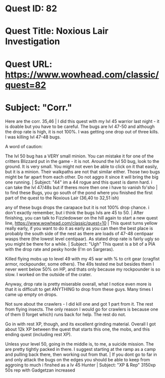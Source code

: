 # Quest ID: 82
# Quest Title: Noxious Lair Investigation
# Quest URL: https://www.wowhead.com/classic/quest=82
# Subject: "Corr."
Here are the corr. 35,46 | I did this quest with my lvl 45 warrior last night - it is doable but you have to be careful. The bugs are lvl 47-50 and although the drop rate is high, it is not 100%. I was getting one drop out of three kills. I was killing lvl 47-48 bugs.

A word of caution:

The lvl 50 bug has a VERY small minion. You can mistake it for one of the critters Blizzard put in the game - it is not. Around the lvl 50 bug, look to the ground. It is very small. You might not even be able to click on it that easily, but it is a minion. Their walkpaths are not that similar either. Those two bugs might be far apart from each other. Do not aggro it since it will bring the big one running. | Subject: "44"
im a 44 rogue and this quest is damn hard. i can take the lvl 47/48s but if theres more then one i have to vanish fo'sho | to find these Bugs, you go south of the pond where you finished the first part of the quest to the Noxious Lair (36,40 to 32,51 ish)

any of these bugs drops the carapace but it is not 100% drop chance.
i don't exactly remember, but i think the bugs lvls are 45 to 50. | After finishing, you can talk to Fizzledowser on the hill again to start a new quest line, https://www.wowhead.com/classic/quest=10 | This quest turns yellow really early, if you want to do it as early as you can then the best place is probably the south side of the nest as there are loads of 47-48 centipaar wasps there (the lowest level centipaar). As stated drop rate is fairly ugly so you might be there for a while. | Subject: "Ugh"
This quest is a bit of a PIA with the drop rate and pesky horde (I'm on Sargeras).

Killed flying mobs up to level 49 with my 45 war with % to crit gear (cragfist armor, rockpounder, some others). The 49s tested me but besides them I never went below 50% on HP, and thats only because my rockpounder is so slow. I worked on the outside of the crater.

Anyway, drop rate is pretty miserable overall, what I notice even more is that it is difficult to get ANYTHING to drop from these guys. Many times I came up empty on drops.

Not sure about the crawlers - I did kill one and got 1 part from it. The rest from flying insects. The only reason I would go for crawlers is because one of them (I forget which) runs back for help. The rest do not.

Go in with rest XP, though, and its excellent grinding material. Overall I got about 12k XP between the quest that starts this one, the mobs, and this ending quest (including rest XP).

Unless your level 50, going in the middle is, to me, a suicide mission. The are pretty tightly packed in there. I suggest starting at the ramp as a camp and pulling back there, then working out from that. | If you dont go to far in and only attack the bugs on the edges you should be able to keep from aggroing to much i finshed as a lv 45 Hunter | Subject: "XP & Rep"
3150xp
50s
rep with Gadgetzan increased